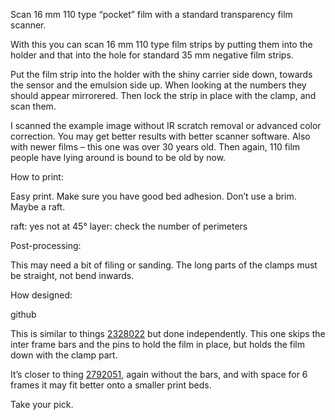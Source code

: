 Scan 16 mm 110 type “pocket” film with a standard transparency film scanner.


With this you can scan 16 mm  110 type film strips by putting them into the holder and that into the hole for standard 35 mm negative film strips.

Put the film strip into the holder with the shiny carrier side down, towards the sensor and the emulsion side up. When looking at the numbers they should appear mirrorered. Then lock the strip in place with the clamp, and scan them.

I scanned the example image without IR scratch removal or advanced color correction. You may get better results with better scanner software. Also with newer films – this one was over 30 years old. Then again, 110 film people have lying around is bound to be old by now.


How to print:

Easy print. Make sure you have good bed adhesion. Don’t use a brim. Maybe a raft.

raft: yes
not at 45°
layer: check the number of perimeters

Post-processing:

This may need a bit of filing or sanding. The long parts of the clamps must be straight, not bend inwards.


How designed:

github

This is similar to things [2328022](https://www.thingiverse.com/thing:2328022) but done independently. This one skips the inter frame bars and the pins to hold the film in place, but holds the film down with the clamp part.

It’s closer to thing [2792051](https://www.thingiverse.com/thing:2792051), again without the bars, and with space for 6 frames it may fit better onto a smaller print beds.

Take your pick.
